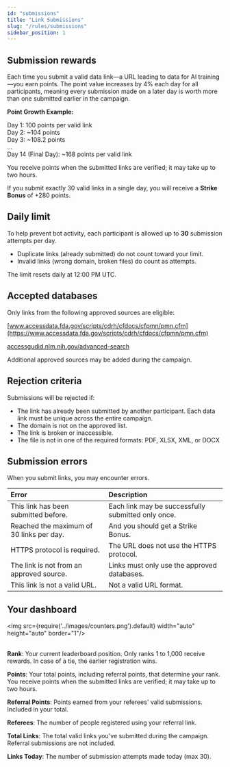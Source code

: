 ```yaml
---
id: "submissions"
title: "Link Submissions"
slug: "/rules/submissions"
sidebar_position: 1
---
```


## Submission rewards

Each time you submit a valid data link—a URL leading to data for AI training—you earn points. The point value increases by 4% each day for all participants, meaning every submission made on a later day is worth more than one submitted earlier in the campaign.

**Point Growth Example:**

Day 1: 100 points per valid link<br/>
Day 2: ~104 points<br/>
Day 3: ~108.2 points<br/>
...<br/>
Day 14 (Final Day): ~168 points per valid link

You receive points when the submitted links are verified; it may take up to two hours.

If you submit exactly 30 valid links in a single day, you will receive a **Strike Bonus** of +280 points.

## Daily limit

To help prevent bot activity, each participant is allowed up to **30** submission attempts per day.

- Duplicate links (already submitted) do not count toward your limit.
- Invalid links (wrong domain, broken files) do count as attempts.

The limit resets daily at 12:00 PM UTC.

## Accepted databases

Only links from the following approved sources are eligible:
 
[www.accessdata.fda.gov/scripts/cdrh/cfdocs/cfpmn/pmn.cfm](https://www.accessdata.fda.gov/scripts/cdrh/cfdocs/cfpmn/pmn.cfm)

[accessgudid.nlm.nih.gov/advanced-search](https://accessgudid.nlm.nih.gov/advanced-search)

Additional approved sources may be added during the campaign.

## Rejection criteria

Submissions will be rejected if:

- The link has already been submitted by another participant. Each data link must be unique across the entire campaign.
- The domain is not on the approved list.
- The link is broken or inaccessible.
- The file is not in one of the required formats: PDF, XLSX, XML, or DOCX

## Submission errors

When you submit links, you may encounter errors.

| **Error**                                | **Description** |
| :-                                       | :- |
| This link has been submitted before.     | Each link may be successfully submitted only once. |
| Reached the maximum of 30 links per day. | And you should get a Strike Bonus. |
| HTTPS protocol is required.              | The URL does not use the HTTPS protocol. |
| The link is not from an approved source. | Links must only use the approved databases. |
| This link is not a valid URL.            | Not a valid URL format. |

## Your dashboard

<img src={require('../images/counters.png').default} width="auto" height="auto" border="1"/>
<br/>
<br/>

**Rank**: Your current leaderboard position. Only ranks 1 to 1,000 receive rewards. In case of a tie, the earlier registration wins.

**Points**: Your total points, including referral points, that determine your rank. You receive points when the submitted links are verified; it may take up to two hours.

**Referral Points**: Points earned from your referees' valid submissions. Included in your total.

**Referees**: The number of people registered using your referral link.

**Total Links**: The total valid links you've submitted during the campaign. Referral submissions are not included.

**Links Today**: The number of submission attempts made today (max 30).